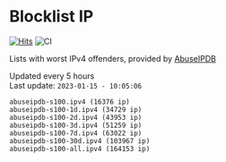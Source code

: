 # Blocklist IP

[![Hits](https://hits.seeyoufarm.com/api/count/incr/badge.svg?url=https%3A%2F%2Fgithub.com%2Fborestad%2Fblocklist-ip%2F&count_bg=%2379C83D&title_bg=%23555555&icon=&icon_color=%23E7E7E7&title=hits&edge_flat=false)](https://hits.seeyoufarm.com)  ![CI](https://img.shields.io/github/workflow/status/borestad/blocklist-ip/CI?style=flat-square)

Lists with worst IPv4 offenders, provided by [AbuseIPDB](https://www.abuseipdb.com/)

<!-- FOOTER-PLACEHOLDER -->
Updated every 5 hours<br>
Last update: `2023-01-15 - 10:05:06`
```
abuseipdb-s100.ipv4 (16376 ip)
abuseipdb-s100-1d.ipv4 (34729 ip)
abuseipdb-s100-2d.ipv4 (43953 ip)
abuseipdb-s100-3d.ipv4 (51259 ip)
abuseipdb-s100-7d.ipv4 (63022 ip)
abuseipdb-s100-30d.ipv4 (103967 ip)
abuseipdb-s100-all.ipv4 (164153 ip)
```
